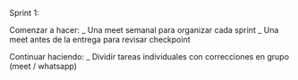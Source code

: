 Sprint 1:

Comenzar a hacer: _ Una meet semanal para organizar cada sprint 
                  _ Una meet antes de la entrega para revisar checkpoint

Continuar haciendo: _ Dividir tareas individuales con correcciones en grupo (meet / whatsapp)

